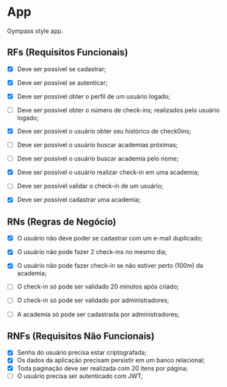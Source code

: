 # App

Gympass style app.

## RFs (Requisitos Funcionais)

- [x] Deve ser possível se cadastrar;
- [x] Deve ser possível se autenticar;
- [x] Deve ser possível obter o perfil de um usuário logado;
- [ ] Deve ser possível obter o número de check-ins; realizados pelo usuário logado;
- [x] Deve ser possível o usuário obter seu histórico de check0ins;
- [ ] Deve ser possível o usuário buscar academias próximas;
- [ ] Deve ser possível o usuário buscar academia pelo nome;
- [x] Deve ser possível o usuário realizar check-in em uma academia;
- [ ] Deve ser possível validar o check-in de um usuário;
- [x] Deve ser possível cadastrar uma academia;


## RNs (Regras de Negócio)

- [x] O usuário não deve poder se cadastrar com um e-mail duplicado;
- [x] O usuário não pode fazer 2 check-ins no mesmo dia;
- [x] O usuário não pode fazer check-in se não estiver perto (100m) da academia;
- [ ] O check-in só pode ser validado 20 minutos após criado;
- [ ] O check-in só pode ser validado por administradores;
- [ ] A academia só pode ser cadastrada por administradores;


## RNFs (Requisitos Não Funcionais)

- [x] Senha do usuário precisa estar criptografada;
- [x] Os dados da aplicação precisam persistir em um banco relacional;
- [x] Toda paginação deve ser realizada com 20 itens por página;
- [ ] O usuário precisa ser autenticado com JWT; 
